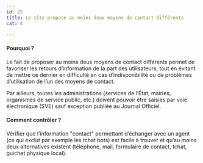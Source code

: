```yaml
---
id: 25
title: Le site propose au moins deux moyens de contact différents
cat: 4

---
```


#### Pourquoi ?

Le fait de proposer au moins deux moyens de contact différents permet de favoriser les retours d’information de la part des utilisateurs, tout en évitant de mettre ce dernier en difficulté en cas d’indisponibilité ou de problèmes d’utilisation de l’un des moyens de contact.

Par ailleurs, toutes les administrations (services de l’État, mairies, organismes de service public, etc.) doivent pouvoir être saisies par voie électronique (SVE) sauf exception publiée au Journal Officiel.

#### Comment contrôler ?

Vérifier que l’information "contact" permettant d’échanger avec un agent (ce qui exclut par exemple les tchat bots) est facile à trouver et qu’au moins deux alternatives existent (téléphone, mail, formulaire de contact, tchat, guichet physique local).
